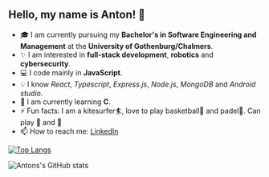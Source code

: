 
## Hello, my name is Anton! 👋



 -  🎓 I am currently pursuing my **Bachelor's in Software Engineering and Management** at the **University of Gothenburg/Chalmers**.
 -  ✨ I am interested in **full-stack development**, **robotics** and **cybersecurity**.
 -  :computer: I code mainly in **JavaScript**.
 -  :bulb:  I know *React*, *Typescript*, *Express.js*, *Node.js*, *MongoDB* and *Android studio*.
 -  🌱 I am currently learning **C**. 
 -  ⚡ Fun facts: I am a kitesurfer:surfer:, love to play basketball:basketball: and padel:tennis:. Can play :musical_keyboard: and :guitar:
 -  📫 How to reach me: [LinkedIn](https://www.linkedin.com/in/anton-golubenko-957a03212/)




[![Top Langs](https://github-readme-stats.vercel.app/api/top-langs/?username=d0nate110&layout=compact)](https://github.com/github-readme-stats)
  
  
  ![Antons's GitHub stats](https://github-readme-stats.vercel.app/api?username=d0nate110&show_icons=true&theme=default)



<!--
**d0nate110/d0nate110** is a ✨ _special_ ✨ repository because its `README.md` (this file) appears on your GitHub profile.

Here are some ideas to get you started:

- 🔭 I’m currently working on ...
- 🌱 I’m currently learning ...
- 👯 I’m looking to collaborate on ...
- 🤔 I’m looking for help with ...
- 💬 Ask me about ...
- 📫 How to reach me: ...
- 😄 Pronouns: ...
- ⚡ Fun fact: ...
-->
